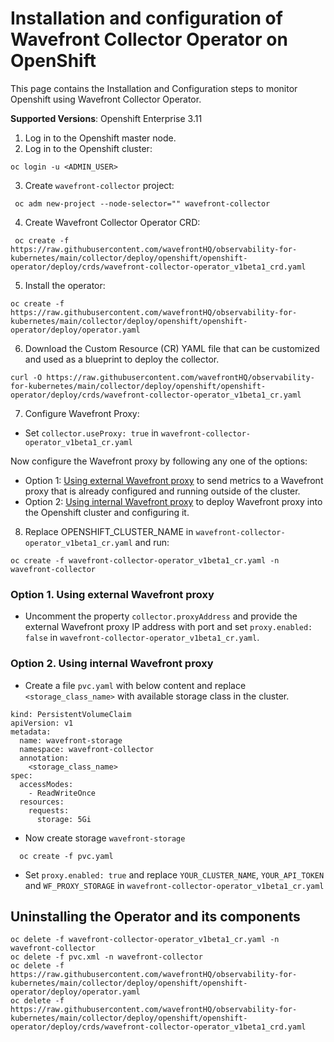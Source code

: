# Installation and configuration of Wavefront Collector Operator on OpenShift
This page contains the Installation and Configuration steps to monitor Openshift using Wavefront Collector Operator.

**Supported Versions**: Openshift Enterprise 3.11

1. Log in to the Openshift master node.
2. Log in to the Openshift cluster:
```
oc login -u <ADMIN_USER>
```
3. Create `wavefront-collector` project:

```
 oc adm new-project --node-selector="" wavefront-collector
```
4. Create Wavefront Collector Operator CRD:
```
 oc create -f https://raw.githubusercontent.com/wavefrontHQ/observability-for-kubernetes/main/collector/deploy/openshift/openshift-operator/deploy/crds/wavefront-collector-operator_v1beta1_crd.yaml
```
5. Install the operator:
```
oc create -f https://raw.githubusercontent.com/wavefrontHQ/observability-for-kubernetes/main/collector/deploy/openshift/openshift-operator/deploy/operator.yaml
```
6. Download the Custom Resource (CR) YAML file that can be customized and used as a blueprint to deploy the collector.
```
curl -O https://raw.githubusercontent.com/wavefrontHQ/observability-for-kubernetes/main/collector/deploy/openshift/openshift-operator/deploy/crds/wavefront-collector-operator_v1beta1_cr.yaml
```

7. Configure Wavefront Proxy:

* Set `collector.useProxy: true` in `wavefront-collector-operator_v1beta1_cr.yaml`

Now configure the Wavefront proxy by following any one of the options:

* Option 1: [Using external Wavefront proxy](#option-1-using-external-wavefront-proxy) to send metrics to a Wavefront proxy that is already configured and running outside of the cluster.
* Option 2: [Using internal Wavefront proxy](#option-2-using-internal-wavefront-proxy) to deploy Wavefront proxy into the Openshift cluster and configuring it.

8. Replace OPENSHIFT_CLUSTER_NAME in `wavefront-collector-operator_v1beta1_cr.yaml` and run:
```
oc create -f wavefront-collector-operator_v1beta1_cr.yaml -n wavefront-collector
``` 


### Option 1. Using external Wavefront proxy 

* Uncomment the property `collector.proxyAddress` and provide the external Wavefront proxy IP address with port and set `proxy.enabled: false` in `wavefront-collector-operator_v1beta1_cr.yaml`. 

### Option 2. Using internal Wavefront proxy

* Create a file `pvc.yaml` with below content and replace `<storage_class_name>` with available storage class in the cluster.

```
kind: PersistentVolumeClaim
apiVersion: v1
metadata:
  name: wavefront-storage
  namespace: wavefront-collector
  annotation:
    <storage_class_name>
spec:
  accessModes:
    - ReadWriteOnce
  resources:
    requests:
      storage: 5Gi
```

* Now create storage `wavefront-storage`
```
  oc create -f pvc.yaml
```

* Set `proxy.enabled: true` and replace `YOUR_CLUSTER_NAME`, `YOUR_API_TOKEN` and `WF_PROXY_STORAGE` in `wavefront-collector-operator_v1beta1_cr.yaml`


## Uninstalling the Operator and its components

```
oc delete -f wavefront-collector-operator_v1beta1_cr.yaml -n wavefront-collector
oc delete -f pvc.xml -n wavefront-collector
oc delete -f https://raw.githubusercontent.com/wavefrontHQ/observability-for-kubernetes/main/collector/deploy/openshift/openshift-operator/deploy/operator.yaml
oc delete -f https://raw.githubusercontent.com/wavefrontHQ/observability-for-kubernetes/main/collector/deploy/openshift/openshift-operator/deploy/crds/wavefront-collector-operator_v1beta1_crd.yaml

```

